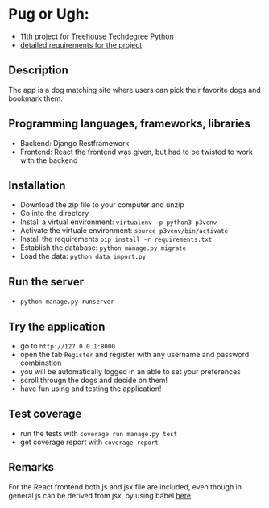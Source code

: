 # Pug or Ugh:
- 11th project for [Treehouse Techdegree Python](https://teamtreehouse.com/techdegree/python-web-development)
- [detailed requirements for the project](docs/assignment.md)

## Description
The app is a dog matching site where users can pick their favorite dogs
and bookmark them.

## Programming languages, frameworks, libraries
- Backend: Django Restframework
- Frontend: React
the frontend was given, but had to be twisted to work with the backend

## Installation
- Download the zip file to your computer and unzip
- Go into the directory
- Install a virtual environment:
    `virtualenv -p python3 p3venv`
- Activate the virtuale environment:
    `source p3venv/bin/activate`
- Install the requirements
    `pip install -r requirements.txt`
- Establish the database: `python manage.py migrate`
- Load the data: `python data_import.py`

## Run the server
- `python manage.py runserver`

## Try the application
- go to `http://127.0.0.1:8000`
- open the tab `Register` and register with any username and password combination
- you will be automatically logged in an able to set your preferences
- scroll througn the dogs and decide on them!
- have fun using and testing the application!

## Test coverage
- run the tests with `coverage run manage.py test`
- get coverage report with `coverage report`

## Remarks
For the React frontend both js and jsx file are included,
even though in general js can be derived from jsx, by using babel
[here](docs/jsx.md)
